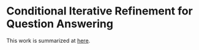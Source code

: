 # Conditional Iterative Refinement for Question Answering

This work is summarized at [here](/doc/summary.pdf).